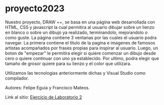 # proyecto2023
Nuestro proyecto, DRAW ++, se basa en una pàgina web desarrollada con HTML, CSS y javascript la cual permitira al usuario dibujar sobre un lienzo en blanco o sobre un dibujo ya realizado, terminandolo, mejorandolo o como guste.
La pàgina contiene 3 ventanas por las cuales el usuario podra navegar. La primera contiene el tìtulo de la pagina e imagenes de famosos artistas acompañados por frases propias para inspirar al usuario. Luego, un boton de "empezar" le permitira elegir si quiere comenzar un dibujo desde cero o quiere continuar con uno ya establecido. Por ultimo, podra elegir que tamaño de grosor quiere para su lienzo y el color que utilizara. 

Utilizamos las tecnologias anteriormente dichas y Visual Studio como compilador. 


Autores: Felipe Eguia y Francisco Mateos. 

Link al sitio: [Ejercicio de Laboratorio 2](https://ucc-labcompu2.github.io/proyecto2023-eguia-mateos/proyecto/Index.html)